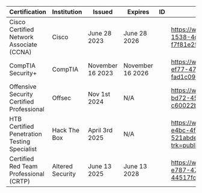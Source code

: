 
| Certification                                | Institution      | Issued           | Expires          | ID  | Link                                                                                                            |
| -------------------------------------------- | ---------------- | ---------------- | ---------------- | --- | --------------------------------------------------------------------------------------------------------------- |
| Cisco Certified Network Associate (CCNA)     | Cisco            | June 28 2023     | June 28 2026     |     | https://www.credly.com/badges/4789bc06-1538-4d88-adbc-f7f81e2515bb/linked_in_profile                            |
| CompTIA Security+                            | CompTIA          | November 16 2023 | November 16 2026 |     | https://www.credly.com/badges/c184f600-ef77-4713-b0e7-fad1c096531f/linked_in_profile                            |
| Offensive Security Certified Professional    | Offsec           | Nov 1st 2024     | N/A              |     | https://www.credential.net/7276bcb1-bd72-4509-9c9d-c60022b88785#acc.arilnAkN                                    |
| HTB Certified Penetration Testing Specialist | Hack The Box     | April 3rd 2025   | N/A              |     | https://www.credly.com/badges/df1b9917-e4bc-4f06-9e24-521abde75983/public_url?trk=public_profile_see-credential |
| Certified Red Team Professional (CRTP)       | Altered Security | June 13 2025     | June 13 2028     |     | https://www.credential.net/3d4fa3a2-e787-47d1-b81e-44517fcef79f#acc.nFvtHRgE                                    |


